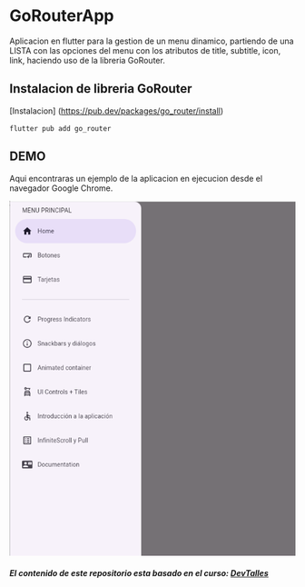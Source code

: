 # GoRouterApp

Aplicacion en flutter para la gestion de un menu dinamico, partiendo de una LISTA con las opciones del menu con los atributos de title, subtitle, icon, link, haciendo uso de la libreria GoRouter.

## Instalacion de libreria GoRouter

[Instalacion] (https://pub.dev/packages/go_router/install)

```shell
flutter pub add go_router
```

## DEMO

Aqui encontraras un ejemplo de la aplicacion en ejecucion desde el navegador Google Chrome.

[![Demo application](../imagenes/gorouter_app_demo.png)](#)

##### El contenido de este repositorio esta basado en el curso: [DevTalles](https://cursos.devtalles.com/pages/programas-flutter)